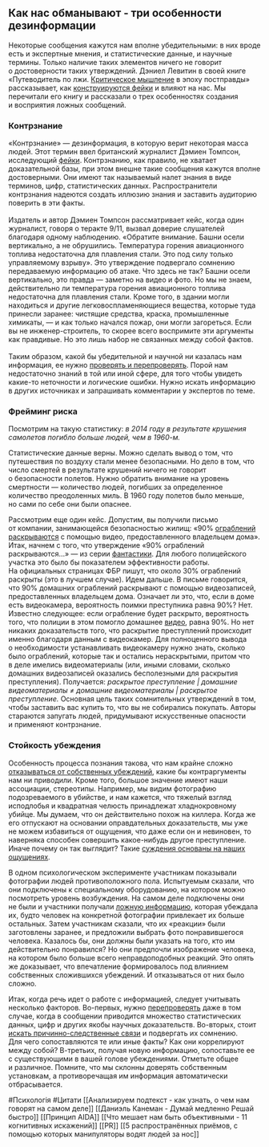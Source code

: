 ## Как нас обманывают - три особенности дезинформации

Некоторые сообщения кажутся нам вполне убедительными: в них вроде есть и экспертные мнения, и статистические данные, и научные термины. Только наличие таких элементов ничего не говорит о достоверности таких утверждений. Дэниел Левитин в своей книге «Путеводитель по лжи. [Критическое мышление](https://trk.emlbest.com/ru/mail_link_tracker?hash=6mxh147mwmph1k7dih7ke3wcofg775mwoir7i9yqwofh3ysj7xhieypxpyjd7uazab6mz4ugjoauax5zwf9bzpxr4n11hbfrgagpmqek8gpp4ua9utgzy&url=aHR0cHM6Ly90aGVvcnlhbmRwcmFjdGljZS5ydS9wb3N0cy8xOTY5Ni1uZS1wb3p2b2xpdC1zZWJ5YS1vYm1hbnV0LTgta25pZy1vLWtyaXRpY2hlc2tvbS1teXNobGVuaWk_dXRtX2NhbXBhaWduPTA2LjA2LjIzJnV0bV9tZWRpdW09ZW1haWxfbmFkaWEmdXRtX3NvdXJjZT1uZXdzbGV0dGVy&uid=MjAyNDc5NA~~&ucs=0668911265217dc362a112a6b9d0968b) в эпоху постправды» рассказывает, как [конструируются фейки](https://trk.emlbest.com/ru/mail_link_tracker?hash=6g44eo496n931y7dih7ke3wcofg775mwoir7i9yqwofh3ysj7xhiq6mrrwifnreramgt69usfd8stz5zwf9bzpxr4n11hbfrgagpmqek8gpp4ua9utgzy&url=aHR0cHM6Ly90aGVvcnlhbmRwcmFjdGljZS5ydS9wb3N0cy8xOTI4My1mZW5vbWVuLXBvc3RwcmF2ZHktcG9jaGVtdS1teS12ZXJpbS12LXRvLXZvLWNodG8ta2hvdGltLXZlcml0P3V0bV9jYW1wYWlnbj0wNi4wNi4yMyZ1dG1fbWVkaXVtPWVtYWlsX25hZGlhJnV0bV9zb3VyY2U9bmV3c2xldHRlcg~~&uid=MjAyNDc5NA~~&ucs=ff1c4cc2f81869a460bb2b153a625286) и влияют на нас. Мы перечитали его книгу и рассказали о трех особенностях создания и восприятия ложных сообщений.

### **Контрзнание**

«Контрзнание» — дезинформация, в которую верит некоторая масса людей. Этот термин ввел британский журналист Дэмиен Томпсон, исследующий [фейки](https://trk.emlbest.com/ru/mail_link_tracker?hash=6jace7w9jjhp147dih7ke3wcofg775mwoir7i9yqwofh3ysj7xhim3gsmg755rnpwr8c5x9ik3m1sp5zwf9bzpxr4n11hbfrgagpmqek8gpp4ua9utgzy&url=aHR0cHM6Ly90aGVvcnlhbmRwcmFjdGljZS5ydS9wb3N0cy8yMDI4Ny16bG8tdi1pbnRlcm5ldGUtb3RrdWRhLWJlcnV0c3lhLWZleWtpP3V0bV9jYW1wYWlnbj0wNi4wNi4yMyZ1dG1fbWVkaXVtPWVtYWlsX25hZGlhJnV0bV9zb3VyY2U9bmV3c2xldHRlcg~~&uid=MjAyNDc5NA~~&ucs=65e7105c7cd328bf14af04c1929aaa0b). Контрзнанию, как правило, не хватает доказательной базы, при этом внешне такие сообщения кажутся вполне достоверными. Они имеют так называемый налет знания в виде терминов, цифр, статистических данных. Распространители контрзнания надеются создать иллюзию знания и заставить аудиторию поверить в эти факты.  <br>  <br>Издатель и автор Дэмиен Томпсон рассматривает кейс, когда один журналист, говоря о теракте 9/11, вызвал доверие слушателей благодаря одному наблюдению. «Обратите внимание. Башни осели вертикально, а не обрушились. Температура горения авиационного топлива недостаточна для плавления стали. Это под силу только управляемому взрыву». Это утверждение подвергало сомнению передаваемую информацию об атаке. Что здесь не так? Башни осели вертикально, это правда — заметно на видео и фото. Но мы не знаем, действительно ли температура горения авиационного топлива недостаточна для плавления стали. Кроме того, в здании могли находиться и другие легковоспламеняющиеся вещества, которые туда принесли заранее: чистящие средства, краска, промышленные химикаты, — и как только начался пожар, они могли загореться. Если вы не инженер-строитель, то скорее всего воспримите эти аргументы как правдивые. Но это лишь набор не связанных между собой фактов.  <br>  <br>Таким образом, какой бы убедительной и научной ни казалась нам информация, ее нужно [проверять и перепроверять](https://trk.emlbest.com/ru/mail_link_tracker?hash=6am6fqpfiwcdm17dih7ke3wcofg775mwoir7i9yqwofh3ysj7xhikcmriu8fw1dun51gowa63x95hakbxkmnbcom9y38kmpkqtmp84ypkanxs867mz5co&url=aHR0cHM6Ly90aGVvcnlhbmRwcmFjdGljZS5ydS9wb3N0cy8xODAyOC1rYWstbmUtdmVyaXQtZmV5ay1ueXV6LXYtc290c2lhbG55a2gtc2V0eWFraD91dG1fY2FtcGFpZ249MDYuMDYuMjMmdXRtX21lZGl1bT1lbWFpbF9uYWRpYSZ1dG1fc291cmNlPW5ld3NsZXR0ZXI~&uid=MjAyNDc5NA~~&ucs=6fc2af2bf05c1169b30721aaa3737bfe). Порой нам недостаточно знаний в той или иной сфере, для того чтобы увидеть какие-то неточности и логические ошибки. Нужно искать информацию в других источниках и запрашивать комментарии у экспертов по теме.

### **Фрейминг риска**

Посмотрим на такую статистику: _в 2014 году в результате крушения самолетов погибло больше людей, чем в 1960-м._

Статистические данные верны. Можно сделать вывод о том, что путешествия по воздуху стали менее безопасными. Но дело в том, что число смертей в результате крушений ничего не говорит о безопасности полетов. Нужно обратить внимание на уровень смертности — количество людей, погибших за определенное количество преодоленных миль. В 1960 году полетов было меньше, но сами по себе они были опаснее.

Рассмотрим еще один кейс. Допустим, вы получили письмо от компании, занимающейся безопасностью жилищ: «90% [ограблений раскрываются](https://trk.emlbest.com/ru/mail_link_tracker?hash=6sdz4wciuxmsan7dih7ke3wcofg775mwoir7i9yqwofh3ysj7xhinqdh7qoowjmw11r4drp4mnmzszpmzrp3r9y9f5orexq6tcjek58omhtmk6dwed5sy&url=aHR0cHM6Ly90aGVvcnlhbmRwcmFjdGljZS5ydS9wb3N0cy8xOTQ4MC1vLW1hbnlha2FraC1wcmVzdHVwbGVuaXlha2gtaS1rcmltaW5hbGlzdGlrZT91dG1fY2FtcGFpZ249MDYuMDYuMjMmdXRtX21lZGl1bT1lbWFpbF9uYWRpYSZ1dG1fc291cmNlPW5ld3NsZXR0ZXI~&uid=MjAyNDc5NA~~&ucs=029391c417e296febf7476c31aa87d5c) с помощью видео, предоставленного владельцем дома». Итак, начнем с того, что утверждение «90% ограблений раскрываются…» — из серии [фантастики](https://trk.emlbest.com/ru/mail_link_tracker?hash=6kquogh6zu86a67dih7ke3wcofg775mwoir7i9yqwofh3ysj7xhimsxzjy9cjt7n3dmf48scutcjzrgbd9ji5y4wkparexq6tcjek58omhtmk6dwed5sy&url=aHR0cHM6Ly90aGVvcnlhbmRwcmFjdGljZS5ydS9wb3N0cy8yMDU2MC1wb2NoZW11LXpoYW5yeS1mZW50ZXppLWktZmFudGFzdGlrYS12c2VnZGEtdWthenl2YXl1dC12bWVzdGU_dXRtX2NhbXBhaWduPTA2LjA2LjIzJnV0bV9tZWRpdW09ZW1haWxfbmFkaWEmdXRtX3NvdXJjZT1uZXdzbGV0dGVy&uid=MjAyNDc5NA~~&ucs=fc9824f105aa5dc4ccf6b4ccbeecbacd). Для любого полицейского участка это было бы показателем эффективности работы. На официальных страницах ФБР пишут, что около 30% ограблений раскрыты (это в лучшем случае). Идем дальше. В письме говорится, что 90% домашних ограблений раскрывают с помощью видеозаписей, предоставленных владельцем дома. Означает ли это, что, если в доме есть видеокамера, вероятность поимки преступника равна 90%? Нет. Известно следующее: если ограбление будет раскрыто, вероятность того, что полиции в этом помогло домашнее [видео](https://trk.emlbest.com/ru/mail_link_tracker?hash=6jn6ph4swniofa7dih7ke3wcofg775mwoir7i9yqwofh3ysj7xhir5bp596hwwntz88m517ke64fib5zwf9bzpxr4n11hbfrgagpmqek8gpp4ua9utgzy&url=aHR0cHM6Ly90aGVvcnlhbmRwcmFjdGljZS5ydS9wb3N0cy8xNjMyMy12aWRlby1uYS10cC1rcmF0a2l5LWt1cnMta3JpbWlub2xvZ2lpP3V0bV9jYW1wYWlnbj0wNi4wNi4yMyZ1dG1fbWVkaXVtPWVtYWlsX25hZGlhJnV0bV9zb3VyY2U9bmV3c2xldHRlcg~~&uid=MjAyNDc5NA~~&ucs=2184fe7115f242017448f1d89c9b5c41), равна 90%. Но нет никаких доказательств того, что раскрытие преступлений происходит именно благодаря данным с видеокамер. Для полноценного вывода о необходимости устанавливать видеокамеру нужно знать, сколько было ограблений, которые так и остались нераскрытыми, притом что в деле имелись видеоматериалы (или, иными словами, сколько домашних видеозаписей оказались бесполезными для раскрытия преступления). Получается: _раскрытое преступление | домашние видеоматериалы ≠ домашние видеоматериалы | раскрытое преступление._ Основная цель таких сомнительных утверждений в том, чтобы заставить вас купить то, что вы не собирались покупать. Авторы стараются запугать людей, придумывают искусственные опасности и применяют контрзнание.

### **Стойкость убеждения**

Особенность процесса познания такова, что нам крайне сложно [отказываться от собственных убеждений](https://trk.emlbest.com/ru/mail_link_tracker?hash=64jasyzn3c5wzk7dih7ke3wcofg775mwoir7i9yqwofh3ysj7xhirysx4gow8g9hn9ce5ebna91qdkh4rnknh5qn4hrrexq6tcjek58omhtmk6dwed5sy&url=aHR0cHM6Ly90aGVvcnlhbmRwcmFjdGljZS5ydS9wb3N0cy83NjYwLXphYmx1amRlbmllP3V0bV9jYW1wYWlnbj0wNi4wNi4yMyZ1dG1fbWVkaXVtPWVtYWlsX25hZGlhJnV0bV9zb3VyY2U9bmV3c2xldHRlcg~~&uid=MjAyNDc5NA~~&ucs=16bcb8e68528c25b85bbf642c8179bc3), какие бы контраргументы нам ни приводили. Кроме того, большое значение имеют наши ассоциации, стереотипы. Например, мы видим фотографию подозреваемого в убийстве, и нам кажется, что тяжелый взгляд исподлобья и квадратная челюсть принадлежат хладнокровному убийце. Мы думаем, что он действительно похож на киллера. Когда же его отпускают на основании оправдательных доказательств, мы уже не можем избавиться от ощущения, что даже если он и невиновен, то наверняка способен совершить какое-нибудь другое преступление. Иначе почему он так выглядит? Такие [суждения основаны на наших ощущениях](https://trk.emlbest.com/ru/mail_link_tracker?hash=6hecxduxgcoy9e7dih7ke3wcofg775mwoir7i9yqwofh3ysj7xhi8akayaqj74uyikmf6zn46ygzqoytr1m3uug9k1orexq6tcjek58omhtmk6dwed5sy&url=aHR0cHM6Ly90aGVvcnlhbmRwcmFjdGljZS5ydS9wb3N0cy8yMDA3My1jaHRvLXRha29lLWVmZmVrdC1vYnJhdG5vZ28tZGV5c3R2aXlhLWlsaS1wb2NoZW11LW15LXZlcmltLWxvemhueW0tdWJlemhkZW5peWFtP3V0bV9jYW1wYWlnbj0wNi4wNi4yMyZ1dG1fbWVkaXVtPWVtYWlsX25hZGlhJnV0bV9zb3VyY2U9bmV3c2xldHRlcg~~&uid=MjAyNDc5NA~~&ucs=21ec041093e0a264e57a45919c2bb263).

В одном психологическом эксперименте участникам показывали фотографии людей противоположного пола. Испытуемым сказали, что они подключены к специальному оборудованию, на котором можно посмотреть уровень возбуждения. На самом деле подключены они не были и участники получали [ложную информацию](https://trk.emlbest.com/ru/mail_link_tracker?hash=6ytccqnp9ogqcg7dih7ke3wcofg775mwoir7i9yqwofh3ysj7xhirchmpmsz7343dbda19gz3x75cp5zwf9bzpxr4n11hbfrgagpmqek8gpp4ua9utgzy&url=aHR0cHM6Ly90aGVvcnlhbmRwcmFjdGljZS5ydS9wb3N0cy8xNzg3NC1saW1pbmFsbm9lLW15c2hsZW5pZS1ncmFuaXRzeS1zb3puYW5peWEta290b3J5a2gtbmV0P3V0bV9jYW1wYWlnbj0wNi4wNi4yMyZ1dG1fbWVkaXVtPWVtYWlsX25hZGlhJnV0bV9zb3VyY2U9bmV3c2xldHRlcg~~&uid=MjAyNDc5NA~~&ucs=c2668016314462403cc8682fe051f925), которая убеждала их, будто человек на конкретной фотографии привлекает их больше остальных. Затем участникам сказали, что их «реакции» были заготовлены заранее, и предложили выбрать фото понравившегося человека. Казалось бы, они должны были указать на того, кто им действительно понравился? Но они предпочли изображение человека, на котором было больше всего неправдоподобных реакций. Это опять же доказывает, что впечатление формировалось под влиянием собственных сложившихся убеждений. И отказываться от них было сложно.

Итак, когда речь идет о работе с информацией, следует учитывать несколько факторов. Во-первых, нужно [перепроверять](https://trk.emlbest.com/ru/mail_link_tracker?hash=6gzpf6g1qbnger7dih7ke3wcofg775mwoir7i9yqwofh3ysj7xhijgunxdyizkpjxcapkxsjahgsabpmzrp3r9y9f5orexq6tcjek58omhtmk6dwed5sy&url=aHR0cHM6Ly90aGVvcnlhbmRwcmFjdGljZS5ydS9wb3N0cy8xODAxOS1tZWRpYWdpZ2llbmEta2FrLXByaS1wb21vc2hjaGktZmFrdGNoZWtpbmdhLW5lLXBvenZvbGl0LXNlYnlhLW9ibWFudXQ_dXRtX2NhbXBhaWduPTA2LjA2LjIzJnV0bV9tZWRpdW09ZW1haWxfbmFkaWEmdXRtX3NvdXJjZT1uZXdzbGV0dGVy&uid=MjAyNDc5NA~~&ucs=56ce256877214ee7fcb50557d8d739ec) даже в том случае, когда в сообщении приводится множество статистических данных, цифр и других якобы научных доказательств. Во-вторых, стоит [искать причинно-следственные связи](https://trk.emlbest.com/ru/mail_link_tracker?hash=66bt54dgb5qb4w7dih7ke3wcofg775mwoir7i9yqwofh3ysj7xhirj4ke75n8fqfxskd3reeq49nhmjmus9dnaua58yrexq6tcjek58omhtmk6dwed5sy&url=aHR0cHM6Ly90aGVvcnlhbmRwcmFjdGljZS5ydS9wb3N0cy8xOTM2MS1zb3ZldC0xLXZ2ZWRpdGUtcHJpdnljaGt1LXByb3ZlcnlhdC1pbmZvcm1hdHNpeXU_dXRtX2NhbXBhaWduPTA2LjA2LjIzJnV0bV9tZWRpdW09ZW1haWxfbmFkaWEmdXRtX3NvdXJjZT1uZXdzbGV0dGVy&uid=MjAyNDc5NA~~&ucs=9632bef09dccadcfe31e88f6650ddb6e) и подвергать их сомнению. Для чего сопоставляются те или иные факты? Как они коррелируют между собой? В-третьих, получая новую информацию, сопоставьте ее с существующими в вашей голове убеждениями. Отметьте общее и различное. Помните, что мы склонны доверять собственным установкам, а противоречащая им информация автоматически отбрасывается.

#Психологія #Цитати
[[Анализируем подтекст - как узнать, о чем нам говорят на самом деле]]
[[Даниэль Канеман - Думай медленно Решай быстро]]
[[Принцип AIDA]]
[[Что мешает нам быть объективными - 11 когнитивных искажений]]
[[PR]]
[[5 распространённых приёмов, с помощью которых манипуляторы водят людей за нос]]
